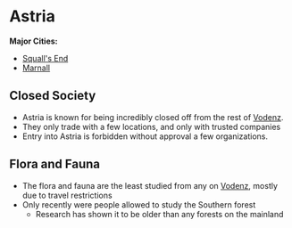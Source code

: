 # Astria

__Major Cities:__

- [Squall's End](squalls-end.md)
- [Marnall](marnall.md)

## Closed Society

- Astria is known for being incredibly closed off from the rest of [Vodenz](../vodenz.md).  
- They only trade with a few locations, and only with trusted companies
- Entry into Astria is forbidden without approval a few organizations.

## Flora and Fauna

- The flora and fauna are the least studied from any on [Vodenz](../vodenz.md), mostly due to travel restrictions
- Only recently were people allowed to study the Southern forest
  - Research has shown it to be older than any forests on the mainland
